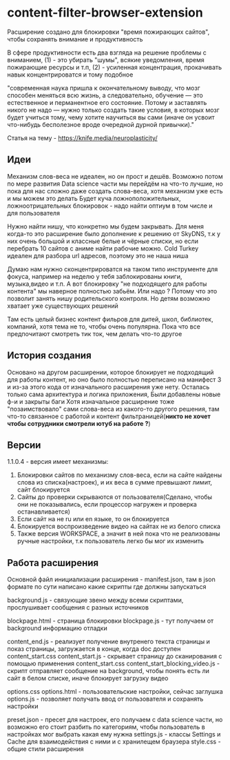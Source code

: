 # content-filter-browser-extension
Расширение создано для блокировки "время пожирающих сайтов", чтобы сохранять внимание и продуктивность

В сфере продуктивности есть два взгляда на решение проблемы с вниманием, (1) - это убирать "шумы", всякие уведомления, время пожирающие ресурсы и т.п, (2) - усиленная концентрация, прокачивать навык концентрироватся и тому подобное

"современная наука пришла к окончательному выводу, что мозг способен меняться всю жизнь, а следовательно, обучение — это естественное и перманентное его состояние. Потому и заставлять никого не надо — нужно только создать такие условия, в которых мозг будет учиться тому, чему хотите научиться вы сами (иначе он усвоит что-нибудь бесполезное вроде очередной дурной привычки)."

Статья на тему - https://knife.media/neuroplasticity/
## Идеи
Механизм слов-веса не идеален, но он прост и дешёв. Возможно потом по мере развития Data science части мы перейдём на что-то лучшие, но пока для нас сложно даже создать слова-веса, хотя механизм уже есть и мы можем это делать
Будет куча ложноположительных, ложноотрицательных блокировок - надо найти оптиум в том числе и для пользователя

Нужно найти нишу, что конкретно мы будем закрывать. Для меня когда-то это расширение было дополнение к решению от SkyDNS, т.к у них очень большой и классные белые и чёрные списки, но если перебрать 10 сайтов с аниме найти рабочие можно. Cold Turkey идеален для разбора url адресов, поэтому это не наша ниша

Думаю нам нужно сконцентрироватся на таком типо инструменте для фокуса, например на неделю у тебя заблокированы книги, музыка,видео и т.п. А вот блокировку "не подходящего для работы контента"  мы наверное полностью забьём. Или надо ? Потому что это позволит занять нишу родительского контроля. Но детям возможно хватает уже существующих решений

Там есть целый бизнес контент фильров для дитей, школ, библиотек, компаний, хотя тема не то, чтобы очень популярна. Пока что все предпочитают смотреть тик ток, чем делать что-то другое
## История создания
Основано на другом расширении, которое блокирует не подходящий для работы контент, но оно было полностью переписано на манифест 3 и из-за этого кода от изначального расширения уже нету. Осталась только сама архитектура и логика приложения, Были добавлены новые ф-и и закрыты баги
Хотя изначальное расширение тоже "позаимствовало" сами слова-веса из какого-то другого решения, там что-то связанное с работой и контент фильтраницей(**никто не хочет чтобы сотрудники смотрели ютуб на работе ?**)

## Версии
1.1.0.4 - версия имеет механизмы:
1) Блокировки сайтов по механизму слов-веса, если на сайте найдены слова из списка(настроек), и их веса в сумме превышают лимит, сайт блокируется
2) Сайты до проверки скрываются от пользователя(Сделано, чтобы они не показывались, если процессор нагружен и проверка останавливается)
3) Если сайт на не ru или en языке, то он блокируется
4) Блокируется воспроизведение видео на сайтах не из белого списка
5) Также версия WORKSPACE, а значит в ней пока что не реализованы ручные настройки, т.к пользователь легко бы мог их изменить

## Работа расширения
Основной файл инициализации расширения - manifest.json, там в json формате по сути написано какие скрипты где должны запускаться

background.js - связующие звено между всеми скриптами, прослушивает сообщения с разных источников

blockpage.html - страница блокировки 
blockpage.js - тут получаем от background информацию отладки

content_end.js - реализует получение внутренего текста страницы и показ страницы, загружается в конце, когда doc доступен
content_start.css
content_start.js - скрывает страницу до сканирования с помощью применения content_start.css
content_start_blocking_video.js - скрипт отправляет сообщение на background, чтобы понять есть ли сайт в белом списке, иначе блокирует загрузку видео

options.css
options.html - пользовательские настройки, сейчас заглушка
options.js - позволяет получать ввод от пользователя и сохранять настройки

preset.json - пресет для настроек, его получаем с data science части, но возможно его стоит разбить по категориям, чтобы пользователь в настройках мог выбрать какая ему нужна
settings.js - классы Settings и Cache для взаимодействия с ними и с хранилещем браузера
style.css - общие стили расширения